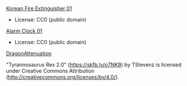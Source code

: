 [Korean Fire Extinguisher 01](https://polyhaven.com/a/korean_fire_extinguisher_01)
- License: CC0 (public domain)

[Alarm Clock 01](https://polyhaven.com/a/alarm_clock_01)
- License: CC0 (public domain)

[DragonAttenuation](https://github.com/KhronosGroup/glTF-Sample-Models/tree/master/2.0/DragonAttenuation)

"Tyrannosaurus Rex 2.0" (https://skfb.ly/o7NK9) by TStevenz is licensed under Creative Commons Attribution (http://creativecommons.org/licenses/by/4.0/).

